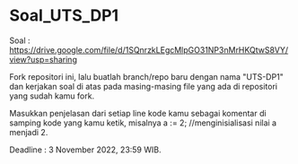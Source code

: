 # Soal_UTS_DP1
Soal : https://drive.google.com/file/d/1SQnrzkLEgcMlpGO31NP3nMrHKQtwS8VY/view?usp=sharing 

Fork repositori ini,  lalu buatlah branch/repo baru dengan nama "UTS-DP1" dan kerjakan soal di atas pada masing-masing file yang ada di repositori yang sudah kamu fork.

Masukkan penjelasan dari setiap line kode kamu sebagai komentar di samping kode yang kamu ketik, misalnya 
a := 2; //menginisialisasi  nilai a menjadi 2.

Deadline : 3 November  2022, 23:59 WIB.
